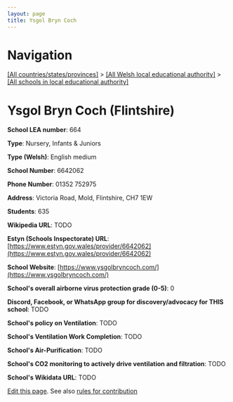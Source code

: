 ```yaml
---
layout: page
title: Ysgol Bryn Coch
---
```

# Navigation

[[All countries/states/provinces]](../../..) > [[All Welsh local educational authority]](../..) > [[All schools in local educational authority]](..)

# Ysgol Bryn Coch (Flintshire)

**School LEA number**: 664

**Type**: Nursery, Infants & Juniors

**Type (Welsh)**: English medium

**School Number**: 6642062

**Phone Number**: 01352 752975

**Address**: Victoria Road, Mold, Flintshire, CH7 1EW

**Students**: 635

**Wikipedia URL**: TODO

**Estyn (Schools Inspectorate) URL**: [https://www.estyn.gov.wales/provider/6642062](https://www.estyn.gov.wales/provider/6642062)

**School Website**: [https://www.ysgolbryncoch.com/](https://www.ysgolbryncoch.com/)

**School's overall airborne virus protection grade (0-5)**: 0

**Discord, Facebook, or WhatsApp group for discovery/advocacy for THIS school**: TODO

**School's policy on Ventilation**: TODO

**School's Ventilation Work Completion**: TODO

**School's Air-Purification**: TODO

**School's CO2 monitoring to actively drive ventilation and filtration**: TODO

**School's Wikidata URL**: TODO




[Edit this page](https://github.com/VentilationProject/Wales/edit/prif/./Flintshire/Ysgol_Bryn_Coch.md). See also [rules for contribution](../../../contribution-rules/)